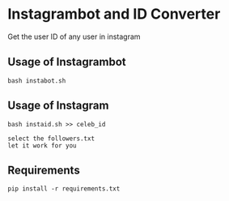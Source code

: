 # Instagrambot and ID Converter
Get the user ID of any user in instagram


## Usage of Instagrambot
```
bash instabot.sh
```



## Usage of Instagram
```
bash instaid.sh >> celeb_id

select the followers.txt
let it work for you
```

## Requirements

```
pip install -r requirements.txt




